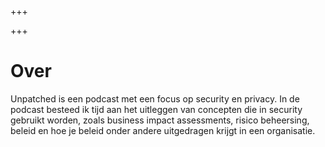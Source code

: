 +++

+++
# Over

Unpatched is een podcast met een focus op security en privacy. In de podcast besteed ik tijd aan het uitleggen van concepten die in security gebruikt worden, zoals business impact assessments, risico beheersing, beleid en hoe je beleid onder andere uitgedragen krijgt in een organisatie.